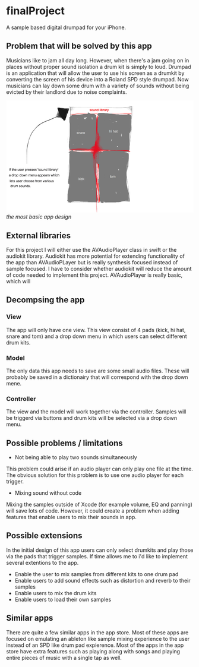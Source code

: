 # finalProject
A sample based digital drumpad for your iPhone. 

## Problem that will be solved by this app
Musicians like to jam all day long. However, when there's a jam going on in places without proper sound isolation a drum kit is simply to loud. Drumpad is an application that will allow the user to use his screen as a drumkit by converting the screen of his device into a Roland SPD style drumpad. Now musicians can lay down some drum with a variety of sounds without being evicted by their landlord due to noise complaints. 


![](doc/sketch.png)
                                                    _the most basic app design_

## External libraries

For this project I will either use the AVAudioPlayer class in swift or the audiokit library. Audiokit has more potential for extending functionality of the app than AVAudioPLayer but is really synthesis focused instead of sample focused. I have to consider whether audiokit will reduce the amount of code needed to implement this project. AVAudioPlayer is really basic, which will 

## Decompsing the app

### View

The app will only have one view. This view consist of 4 pads (kick, hi hat, snare and tom) and a drop down menu in which users can select different drum kits. 

### Model

The only data this app needs to save are some small audio files. These will probably be saved in a dictionairy that will correspond with the drop down mene.

### Controller

The view and the model will work together via the controller. Samples will be triggerd via buttons and drum kits will be selected via a drop down menu. 

## Possible problems / limitations

- Not being able to play two sounds simultaneously

This problem could arise if an audio player can only play one file at the time. The obvious solution for this problem is to use one audio player for each trigger.

- Mixing sound without code

Mixing the samples outside of Xcode (for example volume, EQ and panning) will save lots of code. However, it could create a problem when adding features that enable users to mix their sounds in app.

## Possible extensions

In the initial design of this app users can only select drumkits and play those via the pads that trigger samples. If time allows me to i'd like to implement several extentions to the app.

- Enable the user to mix samples from different kits to one drum pad
- Enable users to add sound effects such as distortion and reverb to their samples
- Enable users to mix the drum kits
- Enable users to load their own samples

## Similar apps

There are quite a few similar apps in the app store. Most of these apps are focused on emulating an ableton like sample mixing experience to the user instead of an SPD like drum pad expierence. Most of the apps in the app store have extra features such as playing along with songs and playing entire pieces of music with a single tap as well.
